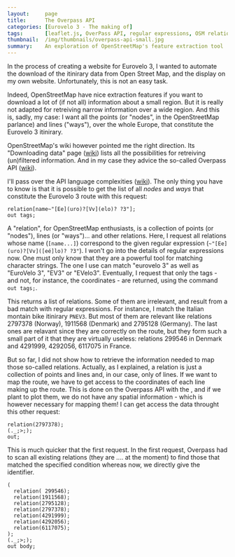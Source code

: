 ```yaml
---
layout:     page
title:      The Overpass API
categories: [Eurovelo 3 - The making of]
tags:       [leaflet.js, OverPass API, regular expressions, OSM relations, OpenStreetMap]
thumbnail:  /img/thumbnails/overpass-api-small.jpg
summary:    An exploration of OpenStreetMap's feature extraction tool
---
```


In the process of creating a website for Eurovelo 3, I wanted to automate the download of the itinirary data from Open Street Map, and the display on my own website. Unfortunately, this is not an easy task.

Indeed, OpenStreetMap have nice extraction features if you want to download a lot of (if not all) information about a small region. But it is really not adapted for retreiving narrow information over a wide region. And this is, sadly, my case: I want all the points (or "nodes", in the OpenStreetMap parlance) and lines ("ways"), over the whole Europe, that constitute the Eurovelo 3 itinirary.

OpenStreetMap's wiki however pointed me the right direction. Its "Downloading data" page (<a href="http://wiki.openstreetmap.org/wiki/Downloading_data">wiki</a>) lists all the possibilities for retreiving (un)filtered information. And in my case they advice the so-called Overpass API (<a href="http://wiki.openstreetmap.org/wiki/Overpass_API">wiki</a>).

I'll pass over the API language complexities (<a href="http://wiki.openstreetmap.org/wiki/Overpass_API/Language_Guide">wiki</a>). The only thing you have to know is that it is possible to get the list of all <em>nodes</em> and <em>ways</em> that constitute the Eurovelo 3 route with this request:

    relation[name~"[Ee](uro)?[Vv](elo)? ?3"];
    out tags;

 A "relation", for OpenStreetMap enthusiasts, is a collection of points (or "nodes"), lines (or "ways")... and other relations. Here, I request all relations whose name (`[name...]`) correspond to the given regular expression (`~"[Ee](uro)?[Vv]([eé]lo)? ?3"`). I won't go into the details of regular expressions now. One must only know that they are a powerful tool for matching character strings. The one I use can match "eurovelo 3" as well as "EuroVelo 3", "EV3" or "EVelo3". Eventually, I request that only the tags - and not, for instance, the coordinates - are returned, using the command `out tags;`.

 This returns a list of relations. Some of them are irrelevant, and result from a bad match with regular expressions. For instance, I match the Italian montain bike itinirary `PNEV3`. But most of them are relevant like relations 2797378 (Norway), 1911568 (Denmark) and 2795128 (Germany). The last ones are relavant since they are correctly on the route, but they form such a small part of it that they are virtually useless: relations 299546 in Denmark and 4291999, 4292056, 6117075 in France.

 <div id='map' class='wide'></div>

 But so far, I did not show how to retrieve the information needed to map those so-called relations. Actually, as I explained, a relation is just a collection of points and lines and, in our case, only of lines. If we want to map the route, we have to get access to the coordinates of each line making up the route. This is done on the Overpass API with the , and if we plant to plot them, we do not have any spatial information - which is however necessary for mapping them! I can get access the data throught this other request:

    relation(2797378);
    (._;>;);
    out;

This is much quicker that the first request. In the first request, Overpass had to scan all existing relations (they are .... at the moment) to find those that matched the specified condition whereas now, we directly give the identifier.

    (
      relation( 299546);
      relation(1911568);
      relation(2795128);
      relation(2797378);
      relation(4291999);
      relation(4292056);
      relation(6117075);
    );
    (._;>;);
    out body;

<script>
    
  // SETTING ---------------------------------------------------------------
  var map = L.map('map', {
    minZoom: 3,
    touchZoom: false,
    scrollWheelZoom: false,
    center: [56, 12],
    zoom: 3
  })
  var relations = {};

  // chose a 'known provider' from there: http://leaflet-extras.github.io/leaflet-providers/preview/
  L.tileLayer('http://server.arcgisonline.com/ArcGIS/rest/services/World_Topo_Map/MapServer/tile/{z}/{y}/{x}', {
    attribution: 'Tiles &copy'
  }).addTo(map);

  $.getJSON("/data/2016-04-22-overpass-API-filtered.geojson", function(data) {
    console.log(data);
    L.geoJson(data, {
      onEachFeature: function (feature, layer) {
        var relation = feature.properties['@relations'][0].rel;
        if(relation in relations){
          relations[relation].addLayer(layer);
        } else {
          relations[relation] = new L.layerGroup();
          relations[relation].addLayer(layer);
        }
      }
    });

    for(relation in relations){
      relations[relation].addTo(map);
    }

    L.control.layers({}, relations, {collapsed: false}).addTo(map);

  });
 </script>